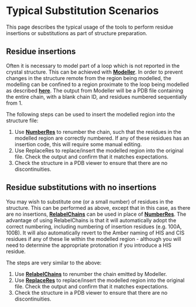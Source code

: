 # Typical Substitution Scenarios

This page describes the typical usage of the tools to perform residue insertions or substitutions as part of structure preparation.

## Residue insertions

Often it is necessary to model part of a loop which is not reported in the crystal structure. This can be achieved with [**Modeller**](https://salilab.org/modeller/). In order to prevent changes in the structure remote from the region being modelled, the modelling can be confined to a region proximate to the loop being modelled as described [**here**](https://salilab.org/modeller/manual/node23.html). The output from Modeller will be a PDB file containing the entire chain, with a blank chain ID, and residues numbered sequentially from 1.

The following steps can be used to insert the modelled region into the structure file:

1. Use [**NumberRes**](Preptools.md/numberres) to renumber the chain, such that the residues in the modelled region are correctly numbered. If any of these residues has an insertion code, this will require some manual editing.
2. Use ReplaceRes to replace/insert the modelled region into the original file. Check the output and confirm that it matches expectations.
3. Check the structure in a PDB viewer to ensure that there are no discontinuities.

## Residue substitutions with no insertions

You may wish to substitute one (or a small number) of residues in the structure. This can be performed as above, except that in this case, as there are no insertions, [**RelabelChains**](Preptools.md/relabelchains) can be used in place of [**NumberRes**](Preptools.md/numberres). The advantage of using RelabelChains is that it will automatically adopt the correct numbering, including numbering of insertion residues (e.g. 100A, 100B). It will also automatically revert to the Amber naming of HIS and CIS residues if any of these lie within the modelled region - although you will need to determine the appropriate protonation if you introduce a HIS residue.

The steps are very similar to the above:

1. Use [**RelabelChains**](Preptools.md/relabelchains) to renumber the chain emitted by Modeller.
2. Use [**ReplaceRes**](Preptools.md/replaceres) to replace/insert the modelled region into the original file. Check the output and confirm that it matches expectations.
3. Check the structure in a PDB viewer to ensure that there are no discontinuities.
 



